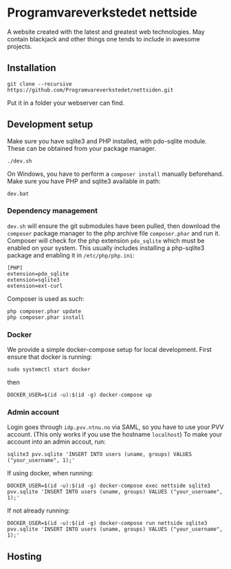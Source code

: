 # Programvareverkstedet nettside

A website created with the latest and greatest web technologies.
May contain blackjack and other things one tends to include in awesome projects.

## Installation

	git clone --recursive https://github.com/Programvareverkstedet/nettsiden.git

Put it in a folder your webserver can find.

## Development setup

Make sure you have sqlite3 and PHP installed, with pdo-sqlite module.
These can be obtained from your package manager.

	./dev.sh

On Windows, you have to perform a `composer install` manually beforehand. Make sure you have PHP and sqlite3 available in path:

	dev.bat

### Dependency management

`dev.sh` will ensure the git submodules have been pulled, then download the `composer` package manager to the php archive file `composer.phar` and run it.
Composer will check for the php extension `pdo_sqlite` which must be enabled on your system. This usually includes installing a php-sqlite3 package and enabling it in `/etc/php/php.ini`:

    [PHP]
    extension=pdo_sqlite
    extension=sqlite3
	extension=ext-curl

Composer is used as such:

    php composer.phar update
    php composer.phar install

### Docker

We provide a simple docker-compose setup for local development.
First ensure that docker is running:

	sudo systemctl start docker

then

	DOCKER_USER=$(id -u):$(id -g) docker-compose up


### Admin account

Login goes through `idp.pvv.ntnu.no` via SAML, so you have to use your PVV account.
(This only works if you use the hostname `localhost`)
To make your account into an admin accout, run:

    sqlite3 pvv.sqlite 'INSERT INTO users (uname, groups) VALUES ("your_username", 1);'

If using docker, when running:

    DOCKER_USER=$(id -u):$(id -g) docker-compose exec nettside sqlite3 pvv.sqlite 'INSERT INTO users (uname, groups) VALUES ("your_username", 1);'

If not already running:

    DOCKER_USER=$(id -u):$(id -g) docker-compose run nettside sqlite3 pvv.sqlite 'INSERT INTO users (uname, groups) VALUES ("your_username", 1);'


## Hosting
